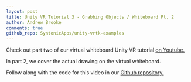 ```yaml
---
layout: post
title: Unity VR Tutorial 3 - Grabbing Objects / Whiteboard Pt. 2
author: Andrew Brooke
comments: true
github_repo: SyntonicApps/unity-vrtk-examples
---
```


Check out part two of our virtual whiteboard Unity VR tutorial [on Youtube.](https://www.youtube.com/watch?v=0IVKBGc-4So)

In part 2, we cover the actual drawing on the virtual whiteboard.

Follow along with the code for this video in our [Github repository.](https://github.com/SyntonicApps/unity-vrtk-examples)
